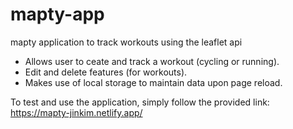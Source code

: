 # mapty-app
mapty application to track workouts using the leaflet api

- Allows user to ceate and track a workout (cycling or running).
- Edit and delete features (for workouts).
- Makes use of local storage to maintain data upon page reload.

To test and use the application, simply follow the provided link: https://mapty-jinkim.netlify.app/
